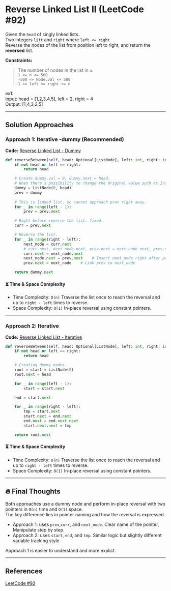 # Reverse Linked List II (LeetCode #92)

Given the `head` of singly linked lists.  
Two integers `lift` and `right` where `left <= right`  
Reverse the nodes of the list from position left to right, and return the **reversed** list.

**Constraints:**
> The number of nodes in the list in `n`.  
> `1 <= n <= 500`  
> `-500 <= Node.val <= 500`  
> `1 <= left <= right <= n`

ex1:  
Input: head = [1,2,3,4,5], left = 2, right = 4  
Output: [1,4,3,2,5]

---

## Solution Approaches
### Approach 1: Iterative -dummy (Recommended)
**Code:** [Reverse Linked List - Dummy](reverse_linked_list_iterative_dummy.py)
```python
def reverseBetween(self, head: Optional[ListNode], left: int, right: int) -> Optional[ListNode]:
    if not head or left == right:
        return head

    # Create dummy.val = 0, dummy.next = head.
    # When there's possibility to change the Original value such as Insert, Delete, Reverse.
    dummy = ListNode(0, head)
    prev = dummy
    
    # This is linked list, so cannot approach prev right away.
    for _ in range(left - 1):
        prev = prev.next

    # Right before reverse the list. fixed.
    curr = prev.next

    # Reverse the list.   
    for _ in range(right - left):
        next_node = curr.next 
        # curr.next, next_node.next, prev.next = next_node.next, prev.next, next_node
        curr.next = next_node.next
        next_node.next = prev.next    # Insert next_node right after prev
        prev.next = next_node    # Link prev to next_node

    return dummy.next
```

#### ⏳ Time & Space Complexity
- Time Complexity: `O(n)` Traverse the list once to reach the reversal and up to `right - left` times to reverse.
- Space Complexity: `O(1)` In-place reversal using constant pointers.

---

### Approach 2: Iterative
**Code:** [Reverse Linked List - Iterative](reverse_linked_list_iterative.py)
```python
def reverseBetween(self, head: Optional[ListNode], left: int, right: int) -> Optional[ListNode]:
    if not head or left == right:
        return head

    # Creating dummy nodes.
    root = start = ListNode(0)
    root.next = head

    for _ in range(left - 1):
        start = start.next

    end = start.next

    for _ in range(right - left):
        tmp = start.next
        start.next = end.next
        end.next = end.next.next
        start.next.next = tmp

    return root.next
```

#### ⏳ Time & Space Complexity
- Time Complexity: `O(n)` Traverse the list once to reach the reversal and up to `right - left` times to reverse.
- Space Complexity: `O(1)` In-place reversal using constant pointers.

---

## 🔥 Final Thoughts
Both approaches use a dummy node and perform in-place reversal with two pointers in `O(n)` time and `O(1)` space.  
The key difference lies in pointer naming and how the reversal is expressed.  

- Approach 1: uses `prev`,`curr`, and `next_node`. Clear name of the pointer, Manipulate step by step.  
- Approach 2: uses `start`, `end`, and `tmp`. Similar logic but slightly different variable tracking style.

Approach 1 is easier to understand and more explict.

---

## References
[LeetCode #92](https://leetcode.com/problems/reverse-linked-list-ii/description/)